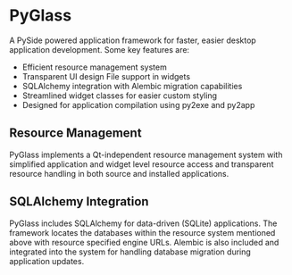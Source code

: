 PyGlass
=======

A PySide powered application framework for faster, easier desktop application development. Some
key features are:

 * Efficient resource management system
 * Transparent UI design File support in widgets
 * SQLAlchemy integration with Alembic migration capabilities
 * Streamlined widget classes for easier custom styling
 * Designed for application compilation using py2exe and py2app

Resource Management
-------------------
PyGlass implements a Qt-independent resource management system with simplified application and
widget level resource access and transparent resource handling in both source and installed
applications.

SQLAlchemy Integration
----------------------
PyGlass includes SQLAlchemy for data-driven (SQLite) applications. The framework locates the
databases within the resource system mentioned above with resource specified engine URLs. Alembic
is also included and integrated into the system for handling database migration during application
updates.
